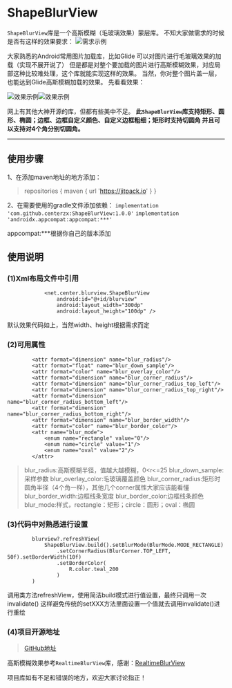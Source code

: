 # ShapeBlurView
`ShapeBlurView`库是一个高斯模糊（毛玻璃效果）蒙层库。
不知大家做需求的时候是否有这样的效果要求：
![需求示例](sample.png)

大家熟悉的Android常用图片加载库，比如Glide 可以对图片进行毛玻璃效果的加载（实现不展开说了）
但是都是对整个要加载的图片进行高斯模糊效果，对应局部这种比较难处理，这个库就能实现这样的效果。
当然，你对整个图片盖一层，也能达到Glide高斯模糊加载的效果。
先看看效果：

![效果示例](sample1.jpg)![效果示例](sample2.jpg)

网上有其他大神开源的库，但都有些美中不足。
**此`ShapeBlurView`库支持矩形、圆形、椭圆；边框、边框自定义颜色、自定义边框粗细；矩形时支持切圆角
并且可以支持对4个角分别切圆角。**

------
## 使用步骤
1、在添加maven地址的地方添加：
>repositories {
        maven { url 'https://jitpack.io' }
    }

2、在需要使用的gradle文件添加依赖：
```implementation 'com.github.centerzx:ShapeBlurView:1.0.0'```
```implementation 'androidx.appcompat:appcompat:***'```

appcompat:***根据你自己的版本添加

## 使用说明

### (1)Xml布局文件中引用

```
            <net.center.blurview.ShapeBlurView
                android:id="@+id/blurview"
                android:layout_width="300dp"
                android:layout_height="100dp" />
```
默认效果代码如上，当然width、height根据需求而定

### (2)可用属性
```
        <attr format="dimension" name="blur_radius"/>
        <attr format="float" name="blur_down_sample"/>
        <attr format="color" name="blur_overlay_color"/>
        <attr format="dimension" name="blur_corner_radius"/>
        <attr format="dimension" name="blur_corner_radius_top_left"/>
        <attr format="dimension" name="blur_corner_radius_top_right"/>
        <attr format="dimension" name="blur_corner_radius_bottom_left"/>
        <attr format="dimension" name="blur_corner_radius_bottom_right"/>
        <attr format="dimension" name="blur_border_width"/>
        <attr format="color" name="blur_border_color"/>
        <attr name="blur_mode">
            <enum name="rectangle" value="0"/>
            <enum name="circle" value="1"/>
            <enum name="oval" value="2"/>
        </attr>
```

>blur_radius:高斯模糊半径，值越大越模糊，0<r<=25
blur_down_sample:采样参数
blur_overlay_color:毛玻璃覆盖颜色
blur_corner_radius:矩形时圆角半径（4个角一样），其他几个corner属性大家应该能看懂
blur_border_width:边框线条宽度
blur_border_color:边框线条颜色
blur_mode:样式，rectangle：矩形；circle：圆形；oval：椭圆

### (3)代码中对熟悉进行设置

```
        blurview?.refreshView(
            ShapeBlurView.build().setBlurMode(BlurMode.MODE_RECTANGLE)
                .setCornerRadius(BlurCorner.TOP_LEFT, 50f).setBorderWidth(10f)
                .setBorderColor(
                    R.color.teal_200
                )
        )
```
调用类方法refreshView，使用简洁build模式进行值设置，最终只调用一次invalidate()
这样避免传统的setXXX方法里面设置一个值就去调用invalidate()进行重绘

### (4)项目开源地址

>[GitHub地址](https://github.com/centerzx/ShapeBlurView)



高斯模糊效果参考`RealtimeBlurView`库，感谢：[RealtimeBlurView](https://github.com/mmin18/RealtimeBlurView/)

项目库如有不足和错误的地方，欢迎大家讨论指正！
